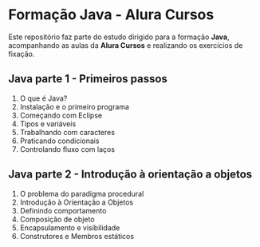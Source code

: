 # Formação Java - Alura Cursos

Este repositório faz parte do estudo dirigido para a formação **Java**, acompanhando as aulas da **Alura Cursos** e realizando os exercícios de fixação.
 
## Java parte 1 - Primeiros passos
1. O que é Java?
2. Instalação e o primeiro programa
3. Começando com Eclipse
4. Tipos e variáveis
5. Trabalhando com caracteres
6. Praticando condicionais
7. Controlando fluxo com laços

## Java parte 2 - Introdução à orientação a objetos
1. O problema do paradigma procedural
2. Introdução à Orientação a Objetos
3. Definindo comportamento
4. Composição de objeto 
5. Encapsulamento e visibilidade
6. Construtores e Membros estáticos